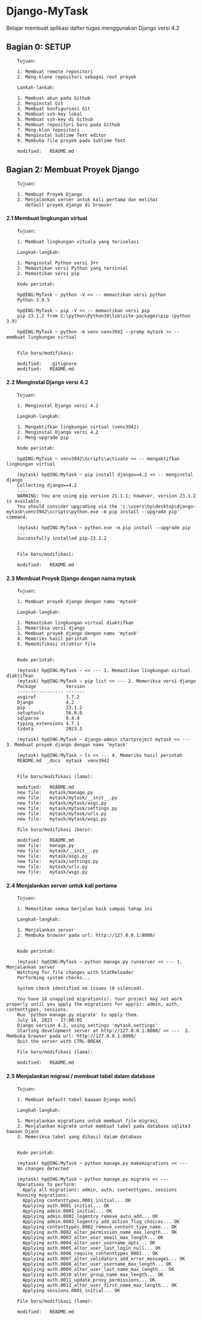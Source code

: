 # Django-MyTask
Belajar membuat aplikasi dafter tugas menggunakan Django versi 4.2


## Bagian 0: SETUP
        
        Tujuan:

        1. Membuat remote repositori
        2. Meng-klone repositori sebagai root proyek

        Lankah-lankah:

        1. Membuat akun pada Github
        2. Menginstal Git
        3. Membuat konfigursasi Git
        4. Membuat ssh-key lokal
        5. Membuat ssh-key di Github
        6. Membuat repositori baru pada Github
        7. Meng-klon repositori
        8. Menginstal Sublime Text editor
        9. Membuka file proyek pada Sublime Text

        modified:   README.md
        

## Bagian 2: Membuat Proyek Django
        
        Tujuan:

        1. Membuat Proyek Django
        2. Menjalankan server untuk kali pertama dan melihat 
           default proyek django di browser


#### 2.1 Membuat lingkungan virtual 

        Tujuan:

        1. Membuat lingkungan vituala yang terisolasi

        Langkah-langkah:

        1. Menginstal Python versi 3++
        2. Memastikan versi Python yang tersinsal
        2. Memastikan versi pip

        Kode perintah:

        hp@ING:MyTask ~ python -V << -- memastikan versi python
        Python 3.9.5

        hp@ING:MyTask ~ pip -V << -- memastikan versi pip
        pip 23.1.2 from C:\python\Python39\lib\site-packages\pip (python 3.9)

        hp@ING:MyTask ~ python -m venv venv3942 --promp mytask << -- membuat lingkungan virtual


        File baru/modifikasi:

        modified:   .gitignore
        modified:   README.md


#### 2.2 Menginstal Django versi 4.2

        Tujuan:

        1. Menginstal Django versi 4.2

        Langkah-langkah:

        1. Mengaktifkan lingkungan virtual (venv3942)
        2. Menginstal Django versi 4.2
        2. Meng-upgrade pip

        Kode perintah:

        hp@ING:MyTask ~ venv3942\Scripts\activate << -- mengaktifkan lingkungan virtual

        (mytask) hp@ING:MyTask ~ pip install django==4.2 << -- menginstal django
        Collecting django==4.2
        ....
        WARNING: You are using pip version 21.1.1; however, version 23.1.2 is available.
        You should consider upgrading via the 'c:\users\hp\desktop\django-mytask\venv3942\scripts\python.exe -m pip install --upgrade pip' command.

        (mytask) hp@ING:MyTask ~ python.exe -m pip install --upgrade pip
        ...
        Successfully installed pip-23.1.2


        File baru/modifikasi:

        modified:   README.md


#### 2.3 Membuat Proyek Django dengan nama mytask

        Tujuan:

        1. Membuat proyek django dengan nama 'mytask'

        Langkah-langkah:

        1. Memastikan lingkungan virtual diaktifkan
        2. Memeriksa versi django
        3. Membuat proyek django dengan nama 'mytask'
        4. Memeriks hasil perintah
        5. Memodifikasi struktur file


        Kode perintah:

        (mytask) hp@ING:MyTask ~ << --- 1. Memastikan lingkungan virtual diaktifkan
        (mytask) hp@ING:MyTask ~ pip list << --- 2. Memeriksa versi django
        Package           Version
        ----------------- -------
        asgiref           3.7.2
        Django            4.2
        pip               23.1.2
        setuptools        56.0.0
        sqlparse          0.4.4
        typing_extensions 4.7.1
        tzdata            2023.3

        (mytask) hp@ING:MyTask ~ django-admin startproject mytask << --- 3. Membuat proyek django dengan nama 'mytask'

        (mytask) hp@ING:MyTask ~ ls << --- 4. Memeriks hasil perintah
        README.md  _docs  mytask  venv3942


        File baru/modifikasi (lama):

        modified:   README.md
        new file:   mytask/manage.py
        new file:   mytask/mytask/__init__.py
        new file:   mytask/mytask/asgi.py
        new file:   mytask/mytask/settings.py
        new file:   mytask/mytask/urls.py
        new file:   mytask/mytask/wsgi.py

        File baru/modifikasi (baru):

        modified:   README.md
        new file:   manage.py
        new file:   mytask/__init__.py
        new file:   mytask/asgi.py
        new file:   mytask/settings.py
        new file:   mytask/urls.py
        new file:   mytask/wsgi.py


#### 2.4 Menjalankan server untuk kali pertama

        Tujuan:

        1. Memastikan semua berjalan baik sampai tahap ini

        Langkah-langkah:

        1. Menjalankan server
        2. Membuka browser pada url: http://127.0.0.1:8000/


        Kode perintah:

        (mytask) hp@ING:MyTask ~ python manage.py runserver << --- 1. Menjalankan server
        Watching for file changes with StatReloader
        Performing system checks...

        System check identified no issues (0 silenced).

        You have 18 unapplied migration(s). Your project may not work properly until you apply the migrations for app(s): admin, auth, contenttypes, sessions.
        Run 'python manage.py migrate' to apply them.
        July 14, 2023 - 17:00:05
        Django version 4.2, using settings 'mytask.settings'
        Starting development server at http://127.0.0.1:8000/ << ---  2. Membuka browser pada url: http://127.0.0.1:8000/
        Quit the server with CTRL-BREAK.

        File baru/modifikasi (lama):

        modified:   README.md


#### 2.5 Menjalankan migrasi / membuat tabel dalam database

        Tujuan:

        1. Membuat default tabel bawaan Django modul

        Langkah-langkah:

        1. Menjalankan migrations untuk membuat file migrasi
        2. Menjalankan migrate untuk membuat tabel pada database sqlite3 bawaan Djano
        3. Memeriksa tabel yang dihasil dalam database


        Kode perintah:

        (mytask) hp@ING:MyTask ~ python manage.py makemigrations << ---
        No changes detected

        (mytask) hp@ING:MyTask ~ python manage.py migrate << ---
        Operations to perform:
          Apply all migrations: admin, auth, contenttypes, sessions
        Running migrations:
          Applying contenttypes.0001_initial... OK
          Applying auth.0001_initial... OK
          Applying admin.0001_initial... OK
          Applying admin.0002_logentry_remove_auto_add... OK
          Applying admin.0003_logentry_add_action_flag_choices... OK
          Applying contenttypes.0002_remove_content_type_name... OK
          Applying auth.0002_alter_permission_name_max_length... OK
          Applying auth.0003_alter_user_email_max_length... OK
          Applying auth.0004_alter_user_username_opts... OK
          Applying auth.0005_alter_user_last_login_null... OK
          Applying auth.0006_require_contenttypes_0002... OK
          Applying auth.0007_alter_validators_add_error_messages... OK
          Applying auth.0008_alter_user_username_max_length... OK
          Applying auth.0009_alter_user_last_name_max_length... OK
          Applying auth.0010_alter_group_name_max_length... OK
          Applying auth.0011_update_proxy_permissions... OK
          Applying auth.0012_alter_user_first_name_max_length... OK
          Applying sessions.0001_initial... OK

        File baru/modifikasi (lama):

        modified:   README.md











